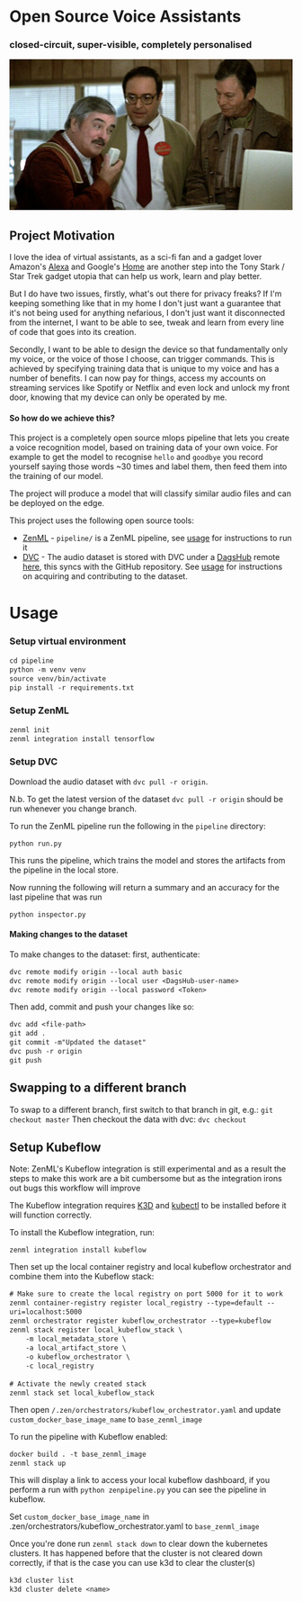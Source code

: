 # Open Source Voice Assistants
### closed-circuit, super-visible, completely personalised

![Scotty from Star Trek tries to use a mouse as if you can speak into it](Scotty_uses_a_mouse.jpg)

## Project Motivation
I love the idea of virtual assistants, as a sci-fi fan and a gadget lover Amazon's [Alexa]() and Google's [Home]() are
another step into the Tony Stark / Star Trek gadget utopia that can help us work, learn and play better.

But I do have two issues, firstly, what's out there for privacy freaks? If I'm keeping something like that in my home I 
don't just want a guarantee that it's not being used for anything nefarious, I don't just want it disconnected from the
internet, I want to be able to see, tweak and learn from every line of code that goes into its creation.

Secondly, I want to be able to design the device so that fundamentally only my voice, or the voice of those I choose,
can trigger commands. This is achieved by specifying training data that is unique to my voice and has a number of
benefits. I can now pay for things, access my accounts on streaming services like Spotify or Netflix and even lock and
unlock my front door, knowing that my device can only be operated by me.

#### So how do we achieve this?
This project is a completely open source mlops pipeline that lets you create a voice recognition model, based on training
data of your own voice. For example to get the model to recognise `hello` and `goodbye` you record yourself saying those
words ~30 times and label them, then feed them into the training of our model.

The project will produce a model that will classify similar audio files and can be deployed on the edge.

This project uses the following open source tools:
* [ZenML](https://zenml.io/) - `pipeline/` is a ZenML pipeline, see [usage](#usage) for instructions to run it
* [DVC](https://dvc.org/) - The audio dataset is stored with DVC under a [DagsHub](https://dagshub.com/dashboard) remote
[here](https://dagshub.com/fuzzylabs/voice-recognition), this syncs with the GitHub repository. See [usage](#usage) for
instructions on acquiring and contributing to the dataset.


# Usage
### Setup virtual environment
```shell
cd pipeline
python -m venv venv
source venv/bin/activate
pip install -r requirements.txt
```

### Setup ZenML
```shell
zenml init
zenml integration install tensorflow
```

### Setup DVC
Download the audio dataset with `dvc pull -r origin`.

N.b. To get the latest version of the dataset `dvc pull -r origin` should be run whenever you change branch.

To run the ZenML pipeline run the following in the `pipeline` directory:
```shell
python run.py
```
This runs the pipeline, which trains the model and stores the artifacts from the pipeline in the local store.


Now running the following will return a summary and an accuracy for the last pipeline that was run
```shell
python inspector.py
```

#### Making changes to the dataset
To make changes to the dataset: first, authenticate:
```shell
dvc remote modify origin --local auth basic
dvc remote modify origin --local user <DagsHub-user-name>
dvc remote modify origin --local password <Token>
```

Then add, commit and push your changes like so:
```shell
dvc add <file-path>
git add .
git commit -m"Updated the dataset"
dvc push -r origin
git push
```

## Swapping to a different branch
To swap to a different branch, first switch to that branch in git, e.g.:
`git checkout master`
Then checkout the data with dvc:
`dvc checkout`

## Setup Kubeflow

Note: ZenML's Kubeflow integration is still experimental and as a result the steps to make this work are a bit cumbersome
but as the integration irons out bugs this workflow will improve

The Kubeflow integration requires [K3D](https://k3d.io/v5.2.1/#installation) and [kubectl](https://kubernetes.io/docs/tasks/tools/#kubectl)
to be installed before it will function correctly.

To install the Kubeflow integration, run:
```shell
zenml integration install kubeflow
```

Then set up the local container registry and local kubeflow orchestrator and combine them into the Kubeflow stack:
```shell
# Make sure to create the local registry on port 5000 for it to work 
zenml container-registry register local_registry --type=default --uri=localhost:5000 
zenml orchestrator register kubeflow_orchestrator --type=kubeflow
zenml stack register local_kubeflow_stack \
    -m local_metadata_store \
    -a local_artifact_store \
    -o kubeflow_orchestrator \
    -c local_registry

# Activate the newly created stack
zenml stack set local_kubeflow_stack
```

Then open `/.zen/orchestrators/kubeflow_orchestrator.yaml` and update `custom_docker_base_image_name` to `base_zenml_image`

To run the pipeline with Kubeflow enabled:
```shell
docker build . -t base_zenml_image
zenml stack up
```
This will display a link to access your local kubeflow dashboard, if you perform a run with `python zenpipeline.py`
you can see the pipeline in kubeflow.

Set `custom_docker_base_image_name` in .zen/orchestrators/kubeflow_orchestrator.yaml to `base_zenml_image`

Once you're done run `zenml stack down` to clear down the kubernetes clusters.
It has happened before that the cluster is not cleared down correctly, if that is the case you can use k3d to clear the cluster(s)
```shell
k3d cluster list
k3d cluster delete <name>
```